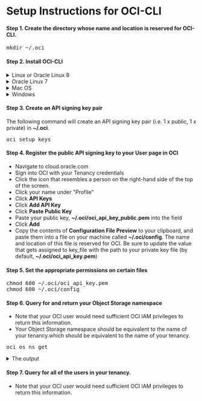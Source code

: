 # Setup Instructions for OCI-CLI

#### Step 1. Create the directory whose name and location is reserved for OCI-CLI.
<pre>
mkdir ~/.oci
</pre>

#### Step 2. Install OCI-CLI
<details>
	<summary>Linux or Oracle Linux 8</summary>
	<p></p>
	If you are using a Linux or Oracle Linux 8, install OCI-CLI with this command.
<pre>
bash -c "$(curl -L https://raw.githubusercontent.com/oracle/oci-cli/master/scripts/install/install.sh)"
</pre>
</details>
<details>
	<summary>Oracle Linux 7</summary>
	<p></p>
	If you are using a Oracle Linux 7, install OCI-CLI with yum.
<pre>
sudo yum install python36-oci-cli
</pre>
</details>
<details>
	<summary>Mac OS</summary>
	<p></p>
	If you are using a MAC OS, install OCI-CLI with homebrew.
<pre>
brew update && brew install oci-cli
</pre>
</details>
<details>
	<summary>Windows</summary>
	<p></p>
	If you are using Windows, please refer to the Windows section in the Quickstart from the Oracle documentation.

[Quickstart - Oracle Docs](https://docs.oracle.com/en-us/iaas/Content/API/SDKDocs/cliinstall.htm#Quickstart)
</details>

#### Step 3. Create an API signing key pair
The following command will create an API signing key pair (i.e. 1 x public, 1 x private) in <b>\~/.oci</b>.
<pre>
oci setup keys
</pre>

#### Step 4. Register the public API signing key to your User page in OCI

- Navigate to cloud.oracle.com
- Sign into OCI with your Tenancy credentials
- Click the icon that resembles a person on the right-hand side of the top of the screen.
- Click your name under "Profile"
- Click <b>API Keys</b>
- Click <b>Add API Key</b>
- Click <b>Paste Public Key</b>
- Paste your public key, <b>~/.oci/oci_api_key_public.pem</b> into the field
- Click <b>Add</b>
- Copy the contents of <b>Configuration File Preview</b> to your clipboard, and paste them into a file on your machine called <b>\~/.oci/config</b>. The name and location of this file is reserved for OCI. Be sure to update the value that gets assigned to key_file with the path to your private key file (by default, <b>\~/.oci/oci_api_key.pem</b>)

#### Step 5. Set the appropriate permissions on certain files
<pre>
chmod 600 ~/.oci/oci_api_key.pem
chmod 600 ~/.oci/config
</pre>

#### Step 6. Query for and return your Object Storage namespace
- Note that your OCI user would need sufficient OCI IAM privileges to return this information.
- Your Object Storage namespace should be equivalent to the name of your tenancy.which should be equivalent to the name of your tenancy.
<pre>
oci os ns get
</pre>
<details>
	<summary>The output</summary>
<pre>
{
  "data": "YOUR_OBJECT_STORAGE_NAMESPACE"
}
</pre>
</details>

#### Step 7. Query for all of the users in your tenancy.
- Note that your OCI user would need sufficient OCI IAM privileges to return this information.
